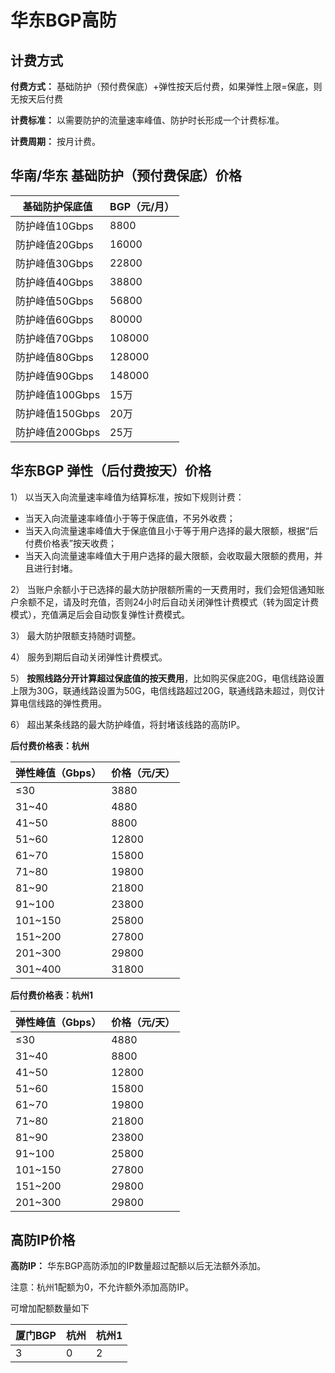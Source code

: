 

# 华东BGP高防

## 计费方式

**付费方式：** 基础防护（预付费保底）+弹性按天后付费，如果弹性上限=保底，则无按天后付费

**计费标准：** 以需要防护的流量速率峰值、防护时长形成一个计费标准。

**计费周期：** 按月计费。

## 华南/华东 基础防护（预付费保底）价格

| 基础防护保底值     | BGP（元/月） |
| ----------- | -------- |
| 防护峰值10Gbps  | 8800     |
| 防护峰值20Gbps  | 16000    |
| 防护峰值30Gbps  | 22800    |
| 防护峰值40Gbps  | 38800    |
| 防护峰值50Gbps  | 56800    |
| 防护峰值60Gbps  | 80000    |
| 防护峰值70Gbps  | 108000   |
| 防护峰值80Gbps  | 128000   |
| 防护峰值90Gbps  | 148000   |
| 防护峰值100Gbps | 15万      |
| 防护峰值150Gbps | 20万      |
| 防护峰值200Gbps | 25万      |

## 华东BGP 弹性（后付费按天）价格

1） 以当天入向流量速率峰值为结算标准，按如下规则计费：

  - 当天入向流量速率峰值小于等于保底值，不另外收费；
  - 当天入向流量速率峰值大于保底值且小于等于用户选择的最大限额，根据“后付费价格表”按天收费；
  - 当天入向流量速率峰值大于用户选择的最大限额，会收取最大限额的费用，并且进行封堵。

2）
当账户余额小于已选择的最大防护限额所需的一天费用时，我们会短信通知账户余额不足，请及时充值，否则24小时后自动关闭弹性计费模式（转为固定计费模式），充值满足后会自动恢复弹性计费模式。

3） 最大防护限额支持随时调整。

4） 服务到期后自动关闭弹性计费模式。

5）
<span class="underline">**按照线路分开计算超过保底值的按天费用**</span>，比如购买保底20G，电信线路设置上限为30G，联通线路设置为50G，电信线路超过20G，联通线路未超过，则仅计算电信线路的弹性费用。

6） 超出某条线路的最大防护峰值，将封堵该线路的高防IP。

**后付费价格表：杭州**

| 弹性峰值（Gbps） | 价格（元/天） |
| ---------- | ------- |
| ≤30       | 3880    |
| 31~40     | 4880    |
| 41~50     | 8800    |
| 51~60     | 12800   |
| 61~70     | 15800   |
| 71~80     | 19800   |
| 81~90     | 21800   |
| 91~100    | 23800   |
| 101~150   | 25800   |
| 151~200   | 27800   |
| 201~300   | 29800   |
| 301~400   | 31800   |

**后付费价格表：杭州1**

| 弹性峰值（Gbps） | 价格（元/天） |
| ---------- | ------- |
| ≤30       | 4880    |
| 31~40     | 8800    |
| 41~50     | 12800    |
| 51~60     | 15800   |
| 61~70     | 19800   |
| 71~80     | 21800   |
| 81~90     | 23800   |
| 91~100    | 25800   |
| 101~150   | 27800   |
| 151~200   | 29800   |
| 201~300   | 29800   |


## 高防IP价格

**高防IP：** 华东BGP高防添加的IP数量超过配额以后无法额外添加。

<wrap em>注意：杭州1配额为0，不允许额外添加高防IP。</wrap>

可增加配额数量如下

| 厦门BGP | 杭州 | 杭州1 |
| ----- | --- | --- |
| 3     | 0   | 2   |
